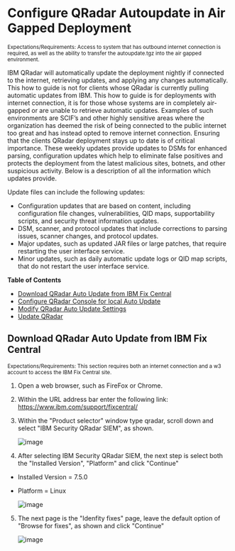 # Configure QRadar Autoupdate in Air Gapped Deployment
<sub>Expectations/Requirements: Access to system that has outbound internet connection is required, as well as the ability to transfer the autoupdate.tgz into the air gapped environment.</sub>

IBM QRadar will automatically update the deployment nightly if connected to the internet, retrieving updates, and applying any changes automatically. This how to guide is not for clients whose QRadar is currently pulling automatic updates from IBM. This how to guide is for deployments with internet connection, it is for those whose systems are in completely air-gapped or are unable to retrieve automatic updates. Examples of such environments are SCIF’s and other highly sensitive areas where the organization has deemed the risk of being connected to the public internet too great and has instead opted to remove internet connection. Ensuring that the clients QRadar deployment stays up to date is of critical importance. These weekly updates provide updates to DSMs for enhanced parsing, configuration updates which help to eliminate false positives and protects the deployment from the latest malicious sites, botnets, and other suspicious activity. Below is a description of all the information which updates provide.


Update files can include the following updates:
* Configuration updates that are based on content, including configuration file changes, vulnerabilities, QID maps, supportability scripts, and security threat information updates.
* DSM, scanner, and protocol updates that include corrections to parsing issues, scanner changes, and protocol updates.
* Major updates, such as updated JAR files or large patches, that require restarting the user interface service.
* Minor updates, such as daily automatic update logs or QID map scripts, that do not restart the user interface service.

**Table of Contents**

  * [Download QRadar Auto Update from IBM Fix Central](#download-qradar-auto-update-from-ibm-fix-central)
  * [Configure QRadar Console for local Auto Update](#configure-qradar-console-for-loca-auto-update)
  * [Modify QRadar Auto Update Settings](#modify-qradar-auto-update-settings)
  * [Update QRadar](#update-qradar)

## Download QRadar Auto Update from IBM Fix Central
<sub>Expectations/Requirements: This section requires both an internet connection and a w3 account to access the IBM Fix Central site.</sub>

1. Open a web browser, such as FireFox or Chrome.

2. Within the URL address bar enter the following link: https://www.ibm.com/support/fixcentral/

3. Within the "Product selector" window type qradar, scroll down and select "IBM Security QRadar SIEM", as shown.

   ![image](https://github.com/clreyes16/IBM-QRadar-SIEM/assets/61694366/6e4be290-d3a4-4b1f-80be-c51566f50fc3)

4. After selecting IBM Security QRadar SIEM, the next step is select both the "Installed Version", "Platform" and click "Continue"

* Installed Version = 7.5.0
* Platform = Linux

   ![image](https://github.com/clreyes16/IBM-QRadar-SIEM/assets/61694366/27a0da5c-7090-45c0-9cae-be4513a7acee)

5. The next page is the "Idenfity fixes" page, leave the default option of "Browse for fixes", as shown and click "Continue"

   ![image](https://github.com/clreyes16/IBM-QRadar-SIEM/assets/61694366/d472361f-3177-4b7a-aae9-baa329e01ef1)



